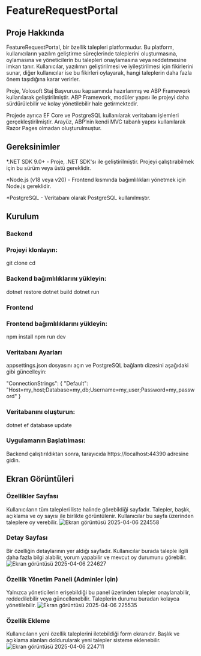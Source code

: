 # FeatureRequestPortal

## Proje Hakkında

FeatureRequestPortal, bir özellik talepleri platformudur. Bu platform, kullanıcıların yazılım geliştirme süreçlerinde taleplerini oluşturmasına, oylamasına ve yöneticilerin bu talepleri onaylamasına veya reddetmesine imkan tanır. Kullanıcılar, yazılımın geliştirilmesi ve iyileştirilmesi için fikirlerini sunar, diğer kullanıcılar ise bu fikirleri oylayarak, hangi taleplerin daha fazla önem taşıdığına karar verirler.

Proje, Volosoft Staj Başvurusu kapsamında hazırlanmış ve ABP Framework kullanılarak geliştirilmiştir. ABP Framework, modüler yapısı ile projeyi daha sürdürülebilir ve kolay yönetilebilir hale getirmektedir.

Projede ayrıca EF Core ve PostgreSQL kullanılarak veritabanı işlemleri gerçekleştirilmiştir. Arayüz, ABP’nin kendi MVC tabanlı yapısı kullanılarak Razor Pages olmadan oluşturulmuştur.

## Gereksinimler

*.NET SDK 9.0+ - Proje, .NET SDK'sı ile geliştirilmiştir. Projeyi çalıştırabilmek için bu sürüm veya üstü gereklidir.

*Node.js (v18 veya v20) - Frontend kısmında bağımlılıkları yönetmek için Node.js gereklidir.

*PostgreSQL - Veritabanı olarak PostgreSQL kullanılmıştır.


## Kurulum

### Backend

### Projeyi klonlayın:

git clone <repository-url>
cd <project-directory>

### Backend bağımlılıklarını yükleyin:

dotnet restore
dotnet build
dotnet run

### Frontend

### Frontend bağımlılıklarını yükleyin:

npm install
npm run dev

### Veritabanı Ayarları

appsettings.json dosyasını açın ve PostgreSQL bağlantı dizesini aşağıdaki gibi güncelleyin:

"ConnectionStrings": {
  "Default": "Host=my_host;Database=my_db;Username=my_user;Password=my_password"
}

### Veritabanını oluşturun:

dotnet ef database update

### Uygulamanın Başlatılması:

Backend çalıştırıldıktan sonra, tarayıcıda https://localhost:44390 adresine gidin.

## Ekran Görüntüleri

### Özellikler Sayfası

Kullanıcıların tüm talepleri liste halinde görebildiği sayfadır. Talepler, başlık, açıklama ve oy sayısı ile birlikte görüntülenir. Kullanıcılar bu sayfa üzerinden taleplere oy verebilir.
![Ekran görüntüsü 2025-04-06 224558](https://github.com/user-attachments/assets/8d29198a-8d39-4299-b3c8-5448fe92063e)

### Detay Sayfası

Bir özelliğin detaylarının yer aldığı sayfadır. Kullanıcılar burada taleple ilgili daha fazla bilgi alabilir, yorum yapabilir ve mevcut oy durumunu görebilir.
![Ekran görüntüsü 2025-04-06 224627](https://github.com/user-attachments/assets/6bba2236-9365-456b-9f0e-e978ee41d1f7)

### Özellik Yönetim Paneli (Adminler İçin)

Yalnızca yöneticilerin erişebildiği bu panel üzerinden talepler onaylanabilir, reddedilebilir veya güncellenebilir. Taleplerin durumu buradan kolayca yönetilebilir.
![Ekran görüntüsü 2025-04-06 225535](https://github.com/user-attachments/assets/84aa9873-cd2e-4546-a5b1-3716ddd2b21d)

### Özellik Ekleme

Kullanıcıların yeni özellik taleplerini iletebildiği form ekranıdır. Başlık ve açıklama alanları doldurularak yeni talepler sisteme eklenebilir.
![Ekran görüntüsü 2025-04-06 224711](https://github.com/user-attachments/assets/2549b469-61b3-42ac-a517-4552dae3a92f)
